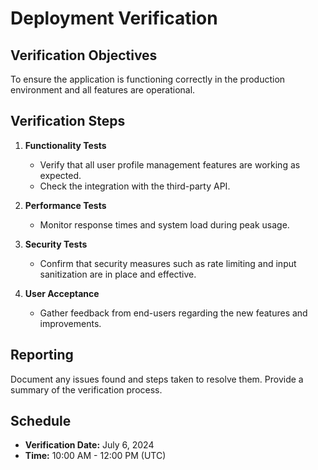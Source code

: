 # Deployment Verification

## Verification Objectives
To ensure the application is functioning correctly in the production environment and all features are operational.

## Verification Steps
1. **Functionality Tests**
   - Verify that all user profile management features are working as expected.
   - Check the integration with the third-party API.

2. **Performance Tests**
   - Monitor response times and system load during peak usage.

3. **Security Tests**
   - Confirm that security measures such as rate limiting and input sanitization are in place and effective.

4. **User Acceptance**
   - Gather feedback from end-users regarding the new features and improvements.

## Reporting
Document any issues found and steps taken to resolve them. Provide a summary of the verification process.

## Schedule
- **Verification Date:** July 6, 2024
- **Time:** 10:00 AM - 12:00 PM (UTC)